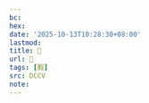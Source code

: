 ```yaml
---
bc:
hex:
date: '2025-10-13T10:28:30+08:00'
lastmod:
title: 􄯓
url: 􄯓
tags: [腵]
src: DCCV
note:
---
```

